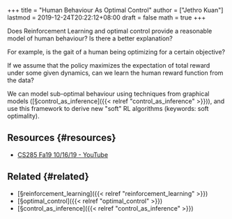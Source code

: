 +++
title = "Human Behaviour As Optimal Control"
author = ["Jethro Kuan"]
lastmod = 2019-12-24T20:22:12+08:00
draft = false
math = true
+++

Does Reinforcement Learning and optimal control provide a reasonable
model of human behaviour? Is there a better explanation?

For example, is the gait of a human being optimizing for a certain
objective?

If we assume that the policy maximizes the expectation of total
reward under some given dynamics, can we learn the human reward
function from the data?

We can model sub-optimal behaviour using techniques from graphical
models ([§control\_as\_inference]({{< relref "control_as_inference" >}})), and use this framework to derive new
"soft" RL algorithms (keywords: soft optimality).


## Resources {#resources}

-   [CS285 Fa19 10/16/19 - YouTube](https://www.youtube.com/watch?v=Pei6G8%5F3r8I&list=PLkFD6%5F40KJIwhWJpGazJ9VSj9CFMkb79A&index=13)


## Related {#related}

-   [§reinforcement\_learning]({{< relref "reinforcement_learning" >}})
-   [§optimal\_control]({{< relref "optimal_control" >}})
-   [§control\_as\_inference]({{< relref "control_as_inference" >}})
